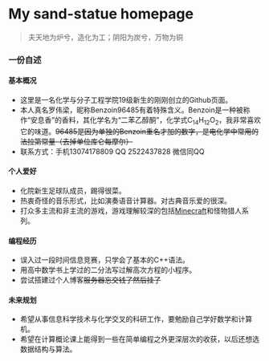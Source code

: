 # My sand-statue homepage
> 夫天地为炉兮，造化为工；阴阳为炭兮，万物为铜
### 一份自述

#### 基本概况

- 这里是一名化学与分子工程学院19级新生的刚刚创立的Github页面。
- 本人真名罗伟梁，昵称Benzoin96485有着特殊含义。Benzoin是一种被称作“安息香”的香料，其化学名为“二苯乙醇酮”，化学式C<sub>14</sub>H<sub>12</sub>O<sub>2</sub>，我非常喜欢它的味道。~~96485是因为单独的Benzoin重名才加的数字，是电化学中常用的法拉第常量（去掉单位库仑每摩尔）~~
- 联系方式：手机13074178809 QQ 2522437828 微信同QQ

#### 个人爱好
- 化院新生足球队成员，踢得很菜。
- 热衷奇怪的音乐形式，比如演奏语音计算器。对古典音乐爱的很深。
- 打众多主流和非主流的游戏，游戏理解较深的包括[Minecraft](https://www.bilibili.com/video/av56365201/)和怪物猎人系列。

#### 编程经历
- 误入过一段时间信息竞赛，只学会了基本的C++语法。
- 用高中数学书上学过的二分法写过解高次方程的小程序。
- 尝试搭建过个人博客~~服务器忘交钱了然后挂了~~

#### 未来规划
- 希望从事信息科学技术与化学交叉的科研工作，要勉励自己学好数学和计算机。
- 希望在计算概论课上能得到一些在简单编程之外更深层次的收获，以后还想选数据结构与算法。
